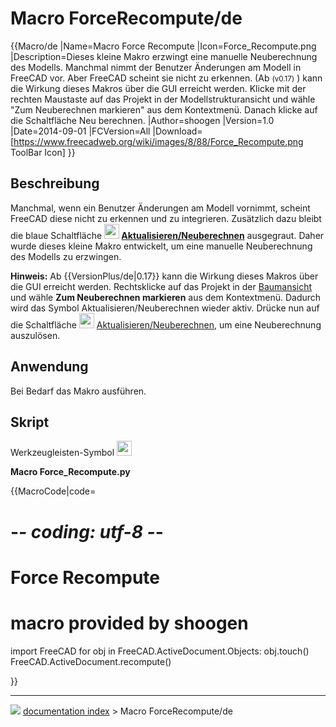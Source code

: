 # Macro ForceRecompute/de
{{Macro/de
|Name=Macro Force Recompute
|Icon=Force_Recompute.png
|Description=Dieses kleine Makro erzwingt eine manuelle Neuberechnung des Modells.
Manchmal nimmt der Benutzer Änderungen am Modell in FreeCAD vor.
Aber FreeCAD scheint sie nicht zu erkennen.
(Ab <small>(v0.17)</small> ) kann die Wirkung dieses Makros über die GUI erreicht werden. Klicke mit der rechten Maustaste auf das Projekt in der Modellstrukturansicht und wähle "Zum Neuberechnen markieren" aus dem Kontextmenü. Danach klicke auf die Schaltfläche Neu berechnen.
|Author=shoogen
|Version=1.0
|Date=2014-09-01
|FCVersion=All
|Download=[https://www.freecadweb.org/wiki/images/8/88/Force_Recompute.png ToolBar Icon]
}}



## Beschreibung

Manchmal, wenn ein Benutzer Änderungen am Modell vornimmt, scheint FreeCAD diese nicht zu erkennen und zu integrieren. Zusätzlich dazu bleibt die blaue Schaltfläche **<img src="images/Std_Refresh.svg" width=24px> [Aktualisieren/Neuberechnen](Std_Refresh/de.md)** ausgegraut. Daher wurde dieses kleine Makro entwickelt, um eine manuelle Neuberechnung des Modells zu erzwingen.

**Hinweis:** Ab {{VersionPlus/de|0.17}} kann die Wirkung dieses Makros über die GUI erreicht werden. Rechtsklicke auf das Projekt in der [Baumansicht](Tree_view/de.md) und wähle **Zum Neuberechnen markieren** aus dem Kontextmenü. Dadurch wird das Symbol Aktualisieren/Neuberechnen wieder aktiv. Drücke nun auf die Schaltfläche <img alt="" src=images/Std_Refresh.svg  style="width:24px;"> [Aktualisieren/Neuberechnen](Std_Refresh/de.md), um eine Neuberechnung auszulösen.



## Anwendung

Bei Bedarf das Makro ausführen.



## Skript

Werkzeugleisten-Symbol <img alt="" src=images/Force_Recompute.png  style="width:24px;">

**Macro Force_Recompute.py**


{{MacroCode|code=
# -*- coding: utf-8 -*-
# Force Recompute
# macro provided by shoogen

import FreeCAD
for obj in FreeCAD.ActiveDocument.Objects:
 obj.touch()
FreeCAD.ActiveDocument.recompute()

}}



---
![](images/Button_right.svg) [documentation index](../README.md) > Macro ForceRecompute/de
